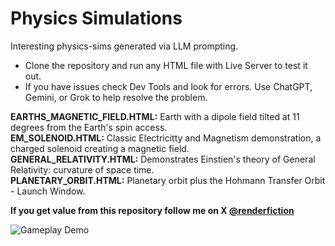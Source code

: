 # Physics Simulations
Interesting physics-sims generated via LLM prompting.

- Clone the repository and run any HTML file with Live Server to test it out.
- If you have issues check Dev Tools and look for errors. Use ChatGPT, Gemini, or Grok to help resolve the problem.

**EARTHS_MAGNETIC_FIELD.HTML:** Earth with a dipole field tilted at 11 degrees from the Earth's spin access. <br>
**EM_SOLENOID.HTML:** Classic Electricitty and Magnetism demonstration, a charged solenoid creating a magnetic field. <br>
**GENERAL_RELATIVITY.HTML:** Demonstrates Einstien's theory of General Relativity: curvature of space time. <br>
**PLANETARY_ORBIT.HTML:** Planetary orbit plus the Hohmann Transfer Orbit - Launch Window. <br>

**If you get value from this repository follow me on X [@renderfiction](https://x.com/renderfiction)**

![Gameplay Demo](demo.gif)
